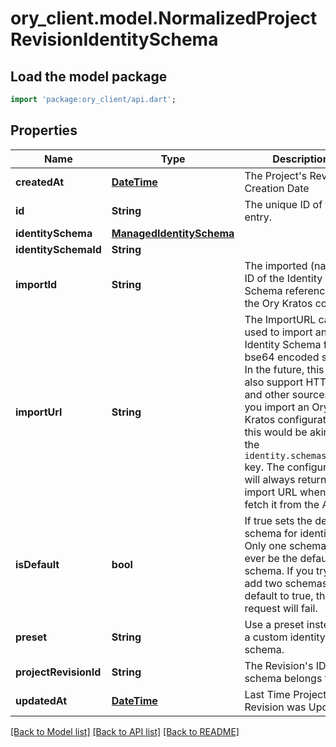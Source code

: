 # ory_client.model.NormalizedProjectRevisionIdentitySchema

## Load the model package
```dart
import 'package:ory_client/api.dart';
```

## Properties
Name | Type | Description | Notes
------------ | ------------- | ------------- | -------------
**createdAt** | [**DateTime**](DateTime.md) | The Project's Revision Creation Date | [optional] 
**id** | **String** | The unique ID of this entry. | [optional] 
**identitySchema** | [**ManagedIdentitySchema**](ManagedIdentitySchema.md) |  | [optional] 
**identitySchemaId** | **String** |  | [optional] 
**importId** | **String** | The imported (named) ID of the Identity Schema referenced in the Ory Kratos config. | [optional] 
**importUrl** | **String** | The ImportURL can be used to import an Identity Schema from a bse64 encoded string. In the future, this key also support HTTPS and other sources!  If you import an Ory Kratos configuration, this would be akin to the `identity.schemas.#.url` key.  The configuration will always return the import URL when you fetch it from the API. | [optional] 
**isDefault** | **bool** | If true sets the default schema for identities  Only one schema can ever be the default schema. If you try to add two schemas with default to true, the request will fail. | [optional] 
**preset** | **String** | Use a preset instead of a custom identity schema. | [optional] 
**projectRevisionId** | **String** | The Revision's ID this schema belongs to | [optional] 
**updatedAt** | [**DateTime**](DateTime.md) | Last Time Project's Revision was Updated | [optional] 

[[Back to Model list]](../README.md#documentation-for-models) [[Back to API list]](../README.md#documentation-for-api-endpoints) [[Back to README]](../README.md)


